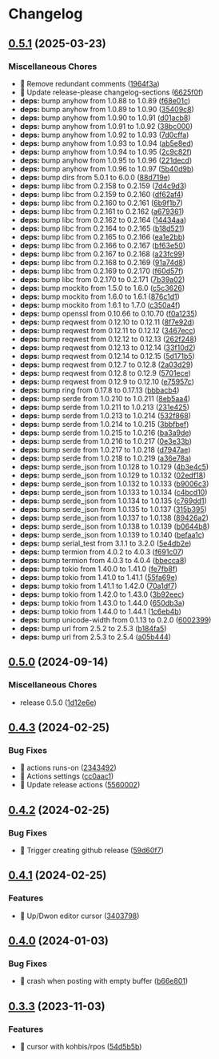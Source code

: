 # Changelog

## [0.5.1](https://github.com/kohbis/rslack/compare/v0.5.0...v0.5.1) (2025-03-23)


### Miscellaneous Chores

* 🤖 Remove redundant comments ([1964f3a](https://github.com/kohbis/rslack/commit/1964f3ae780cf587cebfbb1b64b5f89f11c94451))
* 🤖 Update release-please changelog-sections ([6625f0f](https://github.com/kohbis/rslack/commit/6625f0fb1937e1025cbd54661d312a3b637f985b))
* **deps:** bump anyhow from 1.0.88 to 1.0.89 ([f68e01c](https://github.com/kohbis/rslack/commit/f68e01c18395eb558de9c9c021c93cdacd7b4eeb))
* **deps:** bump anyhow from 1.0.89 to 1.0.90 ([35409c8](https://github.com/kohbis/rslack/commit/35409c8501cd411916c05d0c0ecfa13e4f1699ae))
* **deps:** bump anyhow from 1.0.90 to 1.0.91 ([d01acb8](https://github.com/kohbis/rslack/commit/d01acb870681aa3682ec2a630c423dbff7d8b086))
* **deps:** bump anyhow from 1.0.91 to 1.0.92 ([38bc000](https://github.com/kohbis/rslack/commit/38bc000caf64ca862dd1029b53221db12153b5a7))
* **deps:** bump anyhow from 1.0.92 to 1.0.93 ([7d0cffa](https://github.com/kohbis/rslack/commit/7d0cffab531d1317a257bbebbf770e938a937727))
* **deps:** bump anyhow from 1.0.93 to 1.0.94 ([ab5e8ed](https://github.com/kohbis/rslack/commit/ab5e8ed1d2e3fdcbd22c98e67807f334033af18f))
* **deps:** bump anyhow from 1.0.94 to 1.0.95 ([2c9c82f](https://github.com/kohbis/rslack/commit/2c9c82fafc3dd17ec43aee7a90bea6e91c673ef6))
* **deps:** bump anyhow from 1.0.95 to 1.0.96 ([221decd](https://github.com/kohbis/rslack/commit/221decd5fc9148eaa1fbe699fd4b46bfa78c0951))
* **deps:** bump anyhow from 1.0.96 to 1.0.97 ([5b40d9b](https://github.com/kohbis/rslack/commit/5b40d9bfde5164b1a33a88e8e6c29b213cedb224))
* **deps:** bump dirs from 5.0.1 to 6.0.0 ([88d719e](https://github.com/kohbis/rslack/commit/88d719e65baeeb4d7b254e4dc0387fa25d1560df))
* **deps:** bump libc from 0.2.158 to 0.2.159 ([7d4c9d3](https://github.com/kohbis/rslack/commit/7d4c9d3aa03c532bc7cccc32157ea2357e977ffc))
* **deps:** bump libc from 0.2.159 to 0.2.160 ([df62af4](https://github.com/kohbis/rslack/commit/df62af4d04ccec760a639f6a64bffd17fbc56dff))
* **deps:** bump libc from 0.2.160 to 0.2.161 ([6b9f1b7](https://github.com/kohbis/rslack/commit/6b9f1b71565418b37b1f563edb37c908f8552550))
* **deps:** bump libc from 0.2.161 to 0.2.162 ([a679361](https://github.com/kohbis/rslack/commit/a679361688ac7bcea79bfea1abc3f332dd02735c))
* **deps:** bump libc from 0.2.162 to 0.2.164 ([14434aa](https://github.com/kohbis/rslack/commit/14434aa72ac080b36c318c8d96e41e462baa1e14))
* **deps:** bump libc from 0.2.164 to 0.2.165 ([b18d521](https://github.com/kohbis/rslack/commit/b18d521b8851b60359ceb3bf95020f94ef7e22a1))
* **deps:** bump libc from 0.2.165 to 0.2.166 ([ea1e2bb](https://github.com/kohbis/rslack/commit/ea1e2bb919918a11ac7f8403a5962a8d88d23d58))
* **deps:** bump libc from 0.2.166 to 0.2.167 ([bf63e50](https://github.com/kohbis/rslack/commit/bf63e50490c68a3add4476b8843ab447eae1cff4))
* **deps:** bump libc from 0.2.167 to 0.2.168 ([a23fc99](https://github.com/kohbis/rslack/commit/a23fc99ccc1e0c9a464e2892ba62fe2fcfbaf5a9))
* **deps:** bump libc from 0.2.168 to 0.2.169 ([91a74d8](https://github.com/kohbis/rslack/commit/91a74d82cc5f2a675054e7e28e55452502573701))
* **deps:** bump libc from 0.2.169 to 0.2.170 ([f60d57f](https://github.com/kohbis/rslack/commit/f60d57fe8f66f29c6f9fd15a10aadec592dc3071))
* **deps:** bump libc from 0.2.170 to 0.2.171 ([7b39a02](https://github.com/kohbis/rslack/commit/7b39a0289f087556b3e3c24f1adc76a4db439bc9))
* **deps:** bump mockito from 1.5.0 to 1.6.0 ([c5c3626](https://github.com/kohbis/rslack/commit/c5c36267f47e020d652b6f43a9f8825a8ecde30c))
* **deps:** bump mockito from 1.6.0 to 1.6.1 ([876c1d1](https://github.com/kohbis/rslack/commit/876c1d1eef82cb1657646f2a9442bf9f88feacbd))
* **deps:** bump mockito from 1.6.1 to 1.7.0 ([c350a4f](https://github.com/kohbis/rslack/commit/c350a4f68b9850e7323b1de10d741dd775aaf541))
* **deps:** bump openssl from 0.10.66 to 0.10.70 ([f0a1235](https://github.com/kohbis/rslack/commit/f0a12357993c154584312b372ae6344b132a439c))
* **deps:** bump reqwest from 0.12.10 to 0.12.11 ([8f7e92d](https://github.com/kohbis/rslack/commit/8f7e92d3965c7a0dd5dbc1781e09574d26280d8d))
* **deps:** bump reqwest from 0.12.11 to 0.12.12 ([3467ecc](https://github.com/kohbis/rslack/commit/3467ecc22ca54de8bb68a106e053a20b7ead93d7))
* **deps:** bump reqwest from 0.12.12 to 0.12.13 ([262f248](https://github.com/kohbis/rslack/commit/262f248e6d1222e523237812bba3466683352577))
* **deps:** bump reqwest from 0.12.13 to 0.12.14 ([33f10d2](https://github.com/kohbis/rslack/commit/33f10d25fafc47acf27e3de2263140c90cabfb17))
* **deps:** bump reqwest from 0.12.14 to 0.12.15 ([5d171b5](https://github.com/kohbis/rslack/commit/5d171b585037e63eaaddda3d10a9cc20a05054b3))
* **deps:** bump reqwest from 0.12.7 to 0.12.8 ([2a03d29](https://github.com/kohbis/rslack/commit/2a03d29d8a97f3a56a6566a443c8974369d37739))
* **deps:** bump reqwest from 0.12.8 to 0.12.9 ([5701ece](https://github.com/kohbis/rslack/commit/5701ecec21f8bab8ceda67e836d45df1c9de590f))
* **deps:** bump reqwest from 0.12.9 to 0.12.10 ([e75957c](https://github.com/kohbis/rslack/commit/e75957c15a1236585b9a8361631b6d979fe76df6))
* **deps:** bump ring from 0.17.8 to 0.17.13 ([bbbacb4](https://github.com/kohbis/rslack/commit/bbbacb494131dd2d3c5e59f570a5311eb8d891c5))
* **deps:** bump serde from 1.0.210 to 1.0.211 ([8eb5aa4](https://github.com/kohbis/rslack/commit/8eb5aa477d8cf507b4d2be1a845e01bea518fd40))
* **deps:** bump serde from 1.0.211 to 1.0.213 ([231e425](https://github.com/kohbis/rslack/commit/231e42520256f7867fb2866da2120f071dceb557))
* **deps:** bump serde from 1.0.213 to 1.0.214 ([532f868](https://github.com/kohbis/rslack/commit/532f868050238ce4749b3433f81b53c71e3622f3))
* **deps:** bump serde from 1.0.214 to 1.0.215 ([3bbfbef](https://github.com/kohbis/rslack/commit/3bbfbefca9035b74de1a6b0fcadac1fc09f77961))
* **deps:** bump serde from 1.0.215 to 1.0.216 ([ba3a9de](https://github.com/kohbis/rslack/commit/ba3a9de6de04aa9d7f31d85a054f4253e8ddbc0d))
* **deps:** bump serde from 1.0.216 to 1.0.217 ([0e3e33b](https://github.com/kohbis/rslack/commit/0e3e33b3b77be185b31b50985601cc6e732b1245))
* **deps:** bump serde from 1.0.217 to 1.0.218 ([d7947ae](https://github.com/kohbis/rslack/commit/d7947ae4b1cba3411ffb8ea10b933377d55abd9a))
* **deps:** bump serde from 1.0.218 to 1.0.219 ([a36e78a](https://github.com/kohbis/rslack/commit/a36e78ae188847a263636836009761fa9abd02ea))
* **deps:** bump serde_json from 1.0.128 to 1.0.129 ([4b3e4c5](https://github.com/kohbis/rslack/commit/4b3e4c5c08eef1a0a2a46eac0dd374ce964a6160))
* **deps:** bump serde_json from 1.0.129 to 1.0.132 ([02edf18](https://github.com/kohbis/rslack/commit/02edf18228c033d142334e2a9995e3141d31aad7))
* **deps:** bump serde_json from 1.0.132 to 1.0.133 ([b9006c3](https://github.com/kohbis/rslack/commit/b9006c3c6c382d7068928a7e0d233fc8fc04eacb))
* **deps:** bump serde_json from 1.0.133 to 1.0.134 ([c4bcd10](https://github.com/kohbis/rslack/commit/c4bcd1018b43da25d364b2ed091e56575a4bdb29))
* **deps:** bump serde_json from 1.0.134 to 1.0.135 ([c769dd1](https://github.com/kohbis/rslack/commit/c769dd13969a093dfe5df4c91e5471d2c963e9c2))
* **deps:** bump serde_json from 1.0.135 to 1.0.137 ([315b395](https://github.com/kohbis/rslack/commit/315b395741667b34679780ab8bac21003c7d1b4c))
* **deps:** bump serde_json from 1.0.137 to 1.0.138 ([89426a2](https://github.com/kohbis/rslack/commit/89426a28226a689c5aaa8acc747f5a7be2fac4f6))
* **deps:** bump serde_json from 1.0.138 to 1.0.139 ([b0644b8](https://github.com/kohbis/rslack/commit/b0644b86ee859046905f57b93be4c374f6a1aa10))
* **deps:** bump serde_json from 1.0.139 to 1.0.140 ([befaa1c](https://github.com/kohbis/rslack/commit/befaa1c890b172eb66adcfe5f18d178f733c2223))
* **deps:** bump serial_test from 3.1.1 to 3.2.0 ([5e4db2e](https://github.com/kohbis/rslack/commit/5e4db2edf56b0e76a15bd88f049b4cfb92aebc03))
* **deps:** bump termion from 4.0.2 to 4.0.3 ([f691c07](https://github.com/kohbis/rslack/commit/f691c07a72480ca0313ca7a340618336388ee5d0))
* **deps:** bump termion from 4.0.3 to 4.0.4 ([bbecca8](https://github.com/kohbis/rslack/commit/bbecca8532f9286f003439c44dc4977d2eba450e))
* **deps:** bump tokio from 1.40.0 to 1.41.0 ([fe7fb8f](https://github.com/kohbis/rslack/commit/fe7fb8fc495f372c6f407f5f94b2d9b487c614cf))
* **deps:** bump tokio from 1.41.0 to 1.41.1 ([55fa69e](https://github.com/kohbis/rslack/commit/55fa69e1b49e2e9cfa194c9f9844be8a170d39e8))
* **deps:** bump tokio from 1.41.1 to 1.42.0 ([70a1df7](https://github.com/kohbis/rslack/commit/70a1df71b9fc1740b83e893392f5d6ed7984d195))
* **deps:** bump tokio from 1.42.0 to 1.43.0 ([3b92eec](https://github.com/kohbis/rslack/commit/3b92eecd49fcb71eb0c40f008ed600e47ea232ef))
* **deps:** bump tokio from 1.43.0 to 1.44.0 ([650db3a](https://github.com/kohbis/rslack/commit/650db3a02260b24673b1a6e0fcdc4973980ff3a5))
* **deps:** bump tokio from 1.44.0 to 1.44.1 ([1c6eb4b](https://github.com/kohbis/rslack/commit/1c6eb4bfce1ee9d960b0f0b8b93c18f2ab037113))
* **deps:** bump unicode-width from 0.1.13 to 0.2.0 ([6002399](https://github.com/kohbis/rslack/commit/6002399e87689121773aa1fee8d5dfa4bb9befa5))
* **deps:** bump url from 2.5.2 to 2.5.3 ([b184fa5](https://github.com/kohbis/rslack/commit/b184fa5c4236aac7e3f3dc1a8ddbe6a2c733ae4e))
* **deps:** bump url from 2.5.3 to 2.5.4 ([a05b444](https://github.com/kohbis/rslack/commit/a05b44479e66c66d30ae8656a709d3736e31fa31))

## [0.5.0](https://github.com/kohbis/rslack/compare/v0.4.3...v0.5.0) (2024-09-14)


### Miscellaneous Chores

* release 0.5.0 ([1d12e6e](https://github.com/kohbis/rslack/commit/1d12e6edffb1cb9c52a506654eca6eb776b69eb7))

## [0.4.3](https://github.com/kohbis/rslack/compare/v0.4.2...v0.4.3) (2024-02-25)


### Bug Fixes

* 🐛 actions runs-on ([2343492](https://github.com/kohbis/rslack/commit/234349271d504e03a9e9a7f0e151db7337983931))
* 🐛 Actions settings ([cc0aac1](https://github.com/kohbis/rslack/commit/cc0aac18351bb88dce2ad4f419b3f8666859a233))
* 🐛 Update release actions ([5560002](https://github.com/kohbis/rslack/commit/5560002f53fbb58bca0aa979d28642c6c6e2d15d))

## [0.4.2](https://github.com/kohbis/rslack/compare/v0.4.1...v0.4.2) (2024-02-25)


### Bug Fixes

* 🐛 Trigger creating github release ([59d60f7](https://github.com/kohbis/rslack/commit/59d60f7c91ace16c790889e12bce82cf80602c29))

## [0.4.1](https://github.com/kohbis/rslack/compare/v0.4.0...v0.4.1) (2024-02-25)


### Features

* 🎸 Up/Dwon editor cursor ([3403798](https://github.com/kohbis/rslack/commit/3403798780ca9f2ecd20a7e1b3ecee6f61a1f2be))

## [0.4.0](https://github.com/kohbis/rslack/compare/rslack-v0.3.3...rslack-v0.4.0) (2024-01-03)


### Bug Fixes

* 🐛 crash when posting with empty buffer ([b66e801](https://github.com/kohbis/rslack/commit/b66e8013aa57fdb1e9777a12148e238cf66a0d05))

## [0.3.3](https://github.com/kohbis/rslack/compare/v0.3.2...v0.3.3) (2023-11-03)


### Features

* 🎸 cursor with kohbis/rpos ([54d5b5b](https://github.com/kohbis/rslack/commit/54d5b5b8baa7c7e23b317df0bf3e57cc2f68d688))
